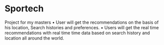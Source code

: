 # Sportech
Project for my masters
•	User will get the recommendations on the basis of his location, Search histories and preferences.
•	Users will get the real time recommendations with real time time data based on search history and location all around the world. 
